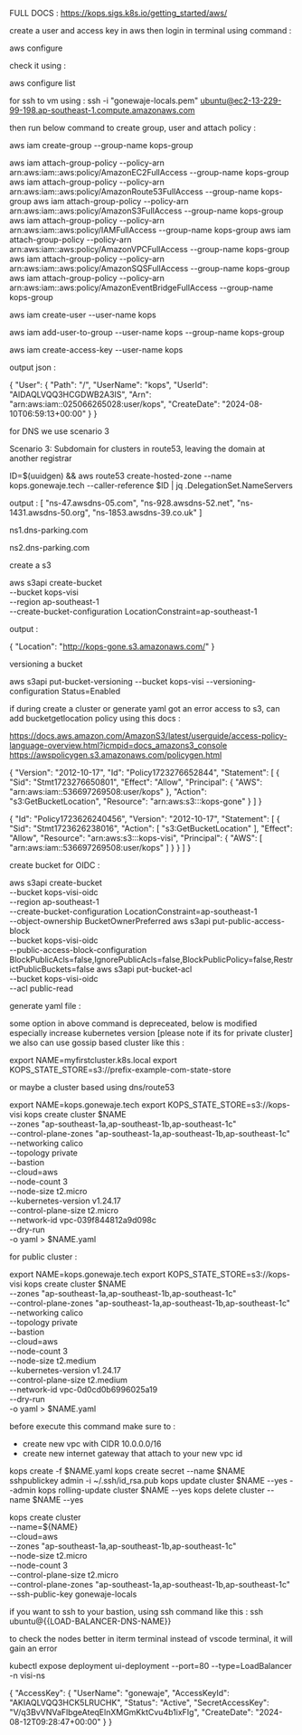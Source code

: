 FULL DOCS :
https://kops.sigs.k8s.io/getting_started/aws/


create a user and access key in aws then login in terminal using command :

aws configure

check it using :

aws configure list


for ssh to vm using :
ssh -i "gonewaje-locals.pem" ubuntu@ec2-13-229-99-198.ap-southeast-1.compute.amazonaws.com




then run below command to create group, user and attach policy :


aws iam create-group --group-name kops-group


aws iam attach-group-policy --policy-arn arn:aws:iam::aws:policy/AmazonEC2FullAccess --group-name kops-group
aws iam attach-group-policy --policy-arn arn:aws:iam::aws:policy/AmazonRoute53FullAccess --group-name kops-group
aws iam attach-group-policy --policy-arn arn:aws:iam::aws:policy/AmazonS3FullAccess --group-name kops-group
aws iam attach-group-policy --policy-arn arn:aws:iam::aws:policy/IAMFullAccess --group-name kops-group
aws iam attach-group-policy --policy-arn arn:aws:iam::aws:policy/AmazonVPCFullAccess --group-name kops-group
aws iam attach-group-policy --policy-arn arn:aws:iam::aws:policy/AmazonSQSFullAccess --group-name kops-group
aws iam attach-group-policy --policy-arn arn:aws:iam::aws:policy/AmazonEventBridgeFullAccess --group-name kops-group

aws iam create-user --user-name kops

aws iam add-user-to-group --user-name kops --group-name kops-group

aws iam create-access-key --user-name kops



output json :

{
    "User": {
        "Path": "/",
        "UserName": "kops",
        "UserId": "AIDAQLVQQ3HCGDWB2A3IS",
        "Arn": "arn:aws:iam::025066265028:user/kops",
        "CreateDate": "2024-08-10T06:59:13+00:00"
    }
}


for DNS we use scenario 3

Scenario 3: Subdomain for clusters in route53, leaving the domain at another registrar


ID=$(uuidgen) && aws route53 create-hosted-zone --name kops.gonewaje.tech --caller-reference $ID | jq .DelegationSet.NameServers



output :
[
  "ns-47.awsdns-05.com",
  "ns-928.awsdns-52.net",
  "ns-1431.awsdns-50.org",
  "ns-1853.awsdns-39.co.uk"
]


ns1.dns-parking.com

ns2.dns-parking.com



create a s3

aws s3api create-bucket \
    --bucket kops-visi \
    --region ap-southeast-1 \
    --create-bucket-configuration LocationConstraint=ap-southeast-1

output :

{
    "Location": "http://kops-gone.s3.amazonaws.com/"
}



versioning a bucket


aws s3api put-bucket-versioning --bucket kops-visi  --versioning-configuration Status=Enabled


if during create a cluster or generate yaml got an error access to s3, can add bucketgetlocation policy using this docs :

https://docs.aws.amazon.com/AmazonS3/latest/userguide/access-policy-language-overview.html?icmpid=docs_amazons3_console
https://awspolicygen.s3.amazonaws.com/policygen.html

{
    "Version": "2012-10-17",
    "Id": "Policy1723276652844",
    "Statement": [
        {
            "Sid": "Stmt1723276650801",
            "Effect": "Allow",
            "Principal": {
                "AWS": "arn:aws:iam::536697269508:user/kops"
            },
            "Action": "s3:GetBucketLocation",
            "Resource": "arn:aws:s3:::kops-gone"
        }
    ]
}


{
  "Id": "Policy1723626240456",
  "Version": "2012-10-17",
  "Statement": [
    {
      "Sid": "Stmt1723626238016",
      "Action": [
        "s3:GetBucketLocation"
      ],
      "Effect": "Allow",
      "Resource": "arn:aws:s3:::kops-visi",
      "Principal": {
        "AWS": [
          "arn:aws:iam::536697269508:user/kops"
        ]
      }
    }
  ]
}



create bucket for OIDC :



aws s3api create-bucket \
    --bucket kops-visi-oidc \
    --region ap-southeast-1 \
    --create-bucket-configuration LocationConstraint=ap-southeast-1 \
    --object-ownership BucketOwnerPreferred
aws s3api put-public-access-block \
    --bucket kops-visi-oidc \
    --public-access-block-configuration BlockPublicAcls=false,IgnorePublicAcls=false,BlockPublicPolicy=false,RestrictPublicBuckets=false
aws s3api put-bucket-acl \
    --bucket kops-visi-oidc \
    --acl public-read


generate yaml file :



some option in above command is depreceated, below is modified especially increase kubernetes version [please note if its for private cluster]
we also can use gossip based cluster like this :

export NAME=myfirstcluster.k8s.local
export KOPS_STATE_STORE=s3://prefix-example-com-state-store

or maybe a cluster based using dns/route53

export NAME=kops.gonewaje.tech
export KOPS_STATE_STORE=s3://kops-visi
kops create cluster $NAME \
    --zones "ap-southeast-1a,ap-southeast-1b,ap-southeast-1c" \
    --control-plane-zones "ap-southeast-1a,ap-southeast-1b,ap-southeast-1c" \
    --networking calico \
    --topology private \
    --bastion \
    --cloud=aws \
    --node-count 3 \
    --node-size t2.micro \
    --kubernetes-version v1.24.17 \
    --control-plane-size t2.micro \
    --network-id vpc-039f844812a9d098c \
    --dry-run \
    -o yaml > $NAME.yaml


for public cluster :


export NAME=kops.gonewaje.tech
export KOPS_STATE_STORE=s3://kops-visi
kops create cluster $NAME \
    --zones "ap-southeast-1a,ap-southeast-1b,ap-southeast-1c" \
    --control-plane-zones "ap-southeast-1a,ap-southeast-1b,ap-southeast-1c" \
    --networking calico \
    --topology private \
    --bastion \
    --cloud=aws \
    --node-count 3 \
    --node-size t2.medium \
    --kubernetes-version v1.24.17 \
    --control-plane-size t2.medium \
    --network-id vpc-0d0cd0b6996025a19 \
    --dry-run \
    -o yaml > $NAME.yaml


before execute this command make sure to :
- create new vpc with CIDR 10.0.0.0/16
- create new internet gateway that attach to your new vpc id


kops create -f $NAME.yaml
kops create secret --name $NAME sshpublickey admin -i ~/.ssh/id_rsa.pub
kops update cluster $NAME --yes --admin
kops rolling-update cluster $NAME --yes
kops delete cluster --name $NAME --yes


kops create cluster \
    --name=${NAME} \
    --cloud=aws \
    --zones "ap-southeast-1a,ap-southeast-1b,ap-southeast-1c" \
    --node-size t2.micro \
    --node-count 3 \
    --control-plane-size t2.micro \
    --control-plane-zones "ap-southeast-1a,ap-southeast-1b,ap-southeast-1c"
    --ssh-public-key gonewaje-locals


if you want to ssh to your bastion, using ssh command like this :
ssh ubuntu@{{LOAD-BALANCER-DNS-NAME}}


to check the nodes better in iterm terminal instead of vscode terminal, it will gain an error


kubectl expose deployment ui-deployment --port=80 --type=LoadBalancer -n visi-ns




{
    "AccessKey": {
        "UserName": "gonewaje",
        "AccessKeyId": "AKIAQLVQQ3HCK5LRUCHK",
        "Status": "Active",
        "SecretAccessKey": "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",
        "CreateDate": "2024-08-12T09:28:47+00:00"
    }
}
